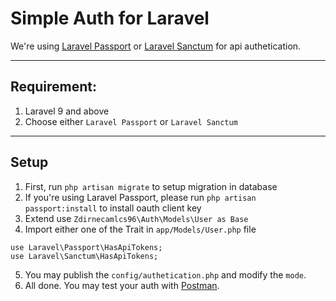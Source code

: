 # Simple Auth for Laravel

We're using [Laravel Passport](https://laravel.com/docs/9.x/passport) or [Laravel Sanctum](https://laravel.com/docs/9.x/sanctum) for api authetication.

---

## Requirement:
1. Laravel 9 and above
2. Choose either `Laravel Passport` or `Laravel Sanctum`

---

## Setup
1. First, run `php artisan migrate` to setup migration in database
2. If you're using Laravel Passport, please run `php artisan passport:install` to install oauth client key
3. Extend use `Zdirnecamlcs96\Auth\Models\User as Base`
4. Import either one of the Trait in `app/Models/User.php` file
```
use Laravel\Passport\HasApiTokens;
use Laravel\Sanctum\HasApiTokens;
```
5. You may publish the `config/authetication.php` and modify the `mode`.
6. All done. You may test your auth with [Postman](https://www.postman.com/).
